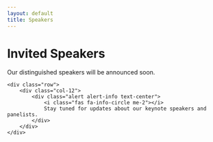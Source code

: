 ```yaml
---
layout: default
title: Speakers
---
```


<div class="container">
    <div class="row">
        <div class="col-12">
            <h1 class="text-center mb-5">Invited Speakers</h1>
            <p class="text-center lead mb-5">Our distinguished speakers will be announced soon.</p>
        </div>
    </div>

    <div class="row">
        <div class="col-12">
            <div class="alert alert-info text-center">
                <i class="fas fa-info-circle me-2"></i>
                Stay tuned for updates about our keynote speakers and panelists.
            </div>
        </div>
    </div>
</div>

<style>
.speaker-card {
    background: white;
    border-radius: 15px;
    overflow: hidden;
    box-shadow: 0 5px 15px rgba(0,0,0,0.1);
    transition: transform 0.3s ease;
    height: 100%;
}

.speaker-card:hover {
    transform: translateY(-10px);
}

.speaker-image {
    position: relative;
    padding-top: 100%;
    overflow: hidden;
}

.speaker-image img {
    position: absolute;
    top: 0;
    left: 0;
    width: 100%;
    height: 100%;
    object-fit: cover;
    transition: transform 0.3s ease;
}

.speaker-card:hover .speaker-image img {
    transform: scale(1.1);
}

.speaker-content {
    padding: 1.5rem;
}

.speaker-content h3 {
    color: var(--primary-color);
    margin-bottom: 0.5rem;
}

.speaker-title {
    color: var(--secondary-color);
    font-weight: 600;
    margin-bottom: 0.25rem;
}

.speaker-affiliation {
    color: var(--text-color);
    font-size: 0.9rem;
    margin-bottom: 1rem;
}

.speaker-bio {
    color: #666;
    font-size: 0.95rem;
    margin-bottom: 1rem;
}

.speaker-social a {
    color: var(--primary-color);
    font-size: 1.2rem;
    transition: color 0.3s ease;
}

.speaker-social a:hover {
    color: var(--secondary-color);
}

.panelist .speaker-content {
    padding: 1rem;
}

.panelist .speaker-bio {
    margin-bottom: 0;
}

@media (max-width: 768px) {
    .speaker-card {
        margin-bottom: 2rem;
    }
}
</style> 